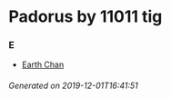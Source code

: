 # Padorus by 11011 tig

### E
* [Earth Chan](https://github.com/shadow578/Padoru-Padoru/blob/master/table-of-contents/characters/EarthChan.md)

###### Generated on 2019-12-01T16:41:51

